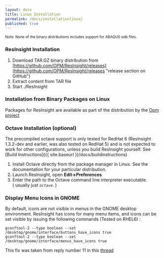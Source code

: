```yaml
---
layout: docs
title: Linux Installation
permalink: /docs/installationlinux/
published: true
---
```


<small>Note: None of the binary distributions includes support for ABAQUS odb files.</small>


### ResInsight Installation

1. Download TAR.GZ binary distribution from [https://github.com/OPM/ResInsight/releases](https://github.com/OPM/ResInsight/releases "release section on GitHub")
2. Extract content from TAR file
3. Start ./ResInsight

### Installation from Binary Packages on Linux
 Packages for ResInsight are available as part of the distribution by the [Opm project](http://opm-project.org/?page_id=36)

### Octave Installation (optional)
The precompiled octave support is only tested for RedHat 6 (ResInsight 1.3.2-dev and earlier, was also tested on RedHat 5) and is not expected to work for other configurations, unless you build ResInsight yourself. See [Build Instructions]({{ site.baseurl }}/docs/buildinstructions)

1. Install Octave directly from the package manager in Linux. See the documentation for your particular distribution. 
2. Launch ResInsight, open **Edit->Preferences** 
3. Enter the path to the Octave command line interpreter executable.  
  ( usually just _`octave`_. )

### Display Menu Icons in GNOME
By default, icons are not visible in menus in the GNOME desktop environment. ResInsight has icons for many menu items, and icons can be set visible by issuing the following commands (Tested on RHEL6) :

```
gconftool-2 --type boolean --set /desktop/gnome/interface/buttons_have_icons true
gconftool-2 --type boolean --set /desktop/gnome/interface/menus_have_icons true
```

This fix was taken from reply number 11 in this [thread](https://bbs.archlinux.org/viewtopic.php?id=117414)


